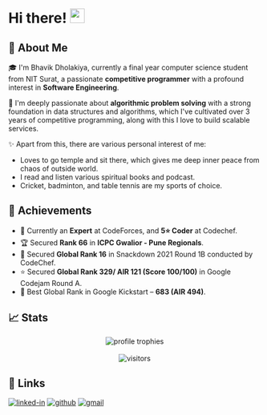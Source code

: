 # Hi there! <img src="https://media.giphy.com/media/hvRJCLFzcasrR4ia7z/giphy.gif" width="29px" height="29px">

## 🚀 About Me

🎓 I'm Bhavik Dholakiya, currently a final year computer science student from NIT Surat, a passionate **competitive programmer** with a profound interest in **Software Engineering**.

🏹 I'm deeply passionate about **algorithmic problem solving** with a strong foundation in data structures and algorithms, which I've cultivated over 3 years of competitive programming, along with this I love to build scalable services.

✨ Apart from this, there are various personal interest of me:
   - Loves to go temple and sit there, which gives me deep inner peace from chaos of outside world.
   - I read and listen various spiritual books and podcast.
   - Cricket, badminton, and table tennis are my sports of choice.

## 🏅 Achievements

-   📝 Currently an **Expert** at CodeForces, and **5⭐ Coder** at Codechef.
-   🏆 Secured **Rank 66** in **ICPC Gwalior - Pune Regionals**.
-   🚁 Secured **Global Rank 16** in Snackdown 2021 Round 1B conducted by CodeChef.
-   ⭐ Secured **Global Rank 329/ AIR 121 (Score 100/100)** in Google Codejam Round A.
-   🥇 Best Global Rank in Google Kickstart – **683 (AIR 494)**.

<!-- ## 🛠️ Skills

### Languages

![Java](https://img.shields.io/badge/java-%23ED8B00.svg?style=for-the-badge&logo=java&logoColor=white)
![javascript](https://img.shields.io/badge/JavaScript-323330?style=for-the-badge&logo=javascript&logoColor=F7DF1E)
![python](https://img.shields.io/badge/Python-3776AB?style=for-the-badge&logo=python&logoColor=white)
![C++](https://img.shields.io/badge/C%2B%2B-00599C?style=for-the-badge&logo=c%2B%2B&logoColor=white)

### Front-End Development

![react](https://img.shields.io/badge/React-20232A?style=for-the-badge&logo=react&logoColor=61DAFB)
![redux](https://img.shields.io/badge/Redux-593D88?style=for-the-badge&logo=redux&logoColor=white)
![react-router](https://img.shields.io/badge/React_Router-CA4245?style=for-the-badge&logo=react-router&logoColor=white)
![material-ui](https://img.shields.io/badge/Material_UI-0081CB?style=for-the-badge&logo=mui&logoColor=white)
![html](https://img.shields.io/badge/HTML5-E34F26?style=for-the-badge&logo=html5&logoColor=white)
![css](https://img.shields.io/badge/CSS3-1572B6?style=for-the-badge&logo=css3&logoColor=white)
![bootstrap](https://img.shields.io/badge/Bootstrap-563D7C?style=for-the-badge&logo=bootstrap&logoColor=white)

### Backend as a Service (BaaS)

![firebase](https://img.shields.io/badge/Firebase-ffaa00?style=for-the-badge&logo=Firebase&logoColor=white)
![firebase](https://img.shields.io/badge/Firebase-ffaa00?style=for-the-badge&logo=Firebase&logoColor=white)
![firebase](https://img.shields.io/badge/Firebase-ffaa00?style=for-the-badge&logo=Firebase&logoColor=white)
![firebase](https://img.shields.io/badge/Firebase-ffaa00?style=for-the-badge&logo=Firebase&logoColor=white) -->

## 📈 Stats

<div align="center">
    <img src="https://github-profile-trophy.vercel.app/?username=bhavikdholakiya&row=1&column=6&margin-h=8&theme=darkhub&count_private=true&margin-w=15&no-frame=true" alt="profile trophies" />
    <br />
    <br />
    <img src="https://komarev.com/ghpvc/?username=bhavikdholakiya&label=Profile%20views&color=0e75b6&style=flat%22%20alt=%22bhavikdholakiya" alt="visitors">
</div>

## 🔗 Links

[![linked-in](https://img.shields.io/badge/Linked_In-0077B5?style=for-the-badge&logo=LinkedIn&logoColor=white)](https://www.linkedin.com/in/bhavik-dholakiya-7332391bb/)
[![github](https://img.shields.io/badge/GitHub-000000?style=for-the-badge&logo=GitHub&logoColor=white)](https://github.com/bhavikdholakiya)
[![gmail](https://img.shields.io/badge/Gmail-D14836?style=for-the-badge&logo=Gmail&logoColor=white)](mailto:bhavikdholakiya6@gmail.com)
